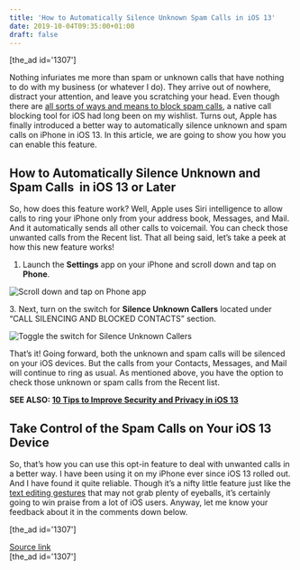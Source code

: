 ```yaml
---
title: 'How to Automatically Silence Unknown Spam Calls in iOS 13'
date: 2019-10-04T09:35:00+01:00
draft: false
---
```


\[the\_ad id='1307'\]  
  

  

Nothing infuriates me more than spam or unknown calls that have nothing to do with my business (or whatever I do). They arrive out of nowhere, distract your attention, and leave you scratching your head. Even though there are [all sorts of ways and means to block spam calls](https://beebom.com/how-to-block-spam-calls-a-complete-guide/), a native call blocking tool for iOS had long been on my wishlist. Turns out, Apple has finally introduced a better way to automatically silence unknown and spam calls on iPhone in iOS 13. In this article, we are going to show you how you can enable this feature.  

How to Automatically Silence Unknown and Spam Calls  in iOS 13 or Later
-----------------------------------------------------------------------

  

So, how does this feature work? Well, Apple uses Siri intelligence to allow calls to ring your iPhone only from your address book, Messages, and Mail. And it automatically sends all other calls to voicemail. You can check those unwanted calls from the Recent list. That all being said, let’s take a peek at how this new feature works!  

1.  Launch the **Settings** app on your iPhone and scroll down and tap on **Phone**.
  

![Scroll down and tap on Phone app](https://beebom.com/wp-content/uploads/2019/10/Scroll-down-and-tap-on-Phone-app.jpg)

3\. Next, turn on the switch for **Silence Unknown Callers** located under “CALL SILENCING AND BLOCKED CONTACTS” section.  

![Toggle the switch for Silence Unknown Callers](https://beebom.com/wp-content/uploads/2019/10/Toggle-the-switch-for-Silence-Unknown-Callers.jpg)

That’s it! Going forward, both the unknown and spam calls will be silenced on your iOS devices. But the calls from your Contacts, Messages, and Mail will continue to ring as usual. As mentioned above, you have the option to check those unknown or spam calls from the Recent list.  

**SEE ALSO: [10 Tips to Improve Security and Privacy in iOS 13](https://beebom.com/improve-security-privacy-tips-ios-13/)**  

Take Control of the Spam Calls on Your iOS 13 Device
----------------------------------------------------

  

So, that’s how you can use this opt-in feature to deal with unwanted calls in a better way. I have been using it on my iPhone ever since iOS 13 rolled out. And I have found it quite reliable. Though it’s a nifty little feature just like the [text editing gestures](https://beebom.com/how-use-text-editing-gestures-ios-13-ipados-13/) that may not grab plenty of eyeballs, it’s certainly going to win praise from a lot of iOS users. Anyway, let me know your feedback about it in the comments down below.  

  
\[the\_ad id='1307'\]  
  
[Source link](https://beebom.com/how-automatically-silence-unknown-spam-calls-iphone-ios-13/)  
\[the\_ad id='1307'\]